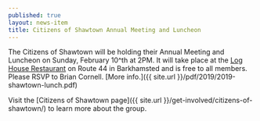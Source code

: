 ```yaml
---
published: true
layout: news-item
title: Citizens of Shawtown Annual Meeting and Luncheon
---
```


The Citizens of Shawtown will be holding their Annual Meeting and Luncheon on Sunday, February 10^th at 2PM. It will take place at the [Log House Restaurant](https://goo.gl/maps/ScsJ7NKtx9w) on Route 44 in Barkhamsted and is free to all members. Please RSVP to Brian Cornell. [More info.]({{ site.url }}/pdf/2019/2019-shawtown-lunch.pdf)

Visit the [Citizens of Shawtown page]({{ site.url }}/get-involved/citizens-of-shawtown/) to learn more about the group.
